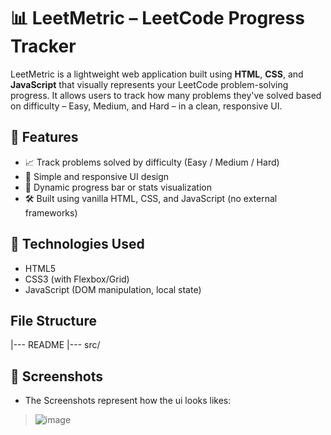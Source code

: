 # 📊 LeetMetric – LeetCode Progress Tracker

LeetMetric is a lightweight web application built using **HTML**, **CSS**, and **JavaScript** that visually represents your LeetCode problem-solving progress. It allows users to track how many problems they've solved based on difficulty – Easy, Medium, and Hard – in a clean, responsive UI.

## 🚀 Features

- 📈 Track problems solved by difficulty (Easy / Medium / Hard)
- 🎨 Simple and responsive UI design
- 🧮 Dynamic progress bar or stats visualization
- 🛠️ Built using vanilla HTML, CSS, and JavaScript (no external frameworks)

## 🔧 Technologies Used

- HTML5
- CSS3 (with Flexbox/Grid)
- JavaScript (DOM manipulation, local state)

## File Structure
|--- README
|--- src/

## 📸 Screenshots
- The Screenshots represent how the ui looks likes:
> ![image](https://github.com/user-attachments/assets/6dc5e173-e8cf-42d7-bc05-68c65d55e078)



